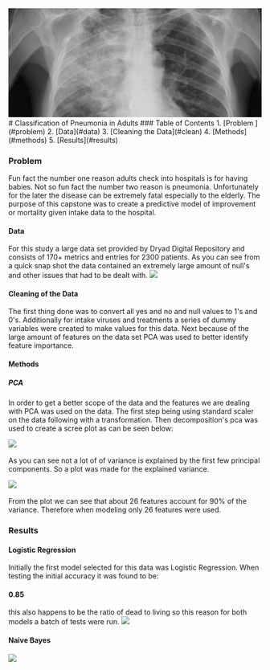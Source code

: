 
<img src ="images/lungs.jpg" />
# Classification of Pneumonia in Adults
### Table of Contents
1. [Problem ](#problem)
2. [Data](#data)
3. [Cleaning the Data](#clean)
4. [Methods](#methods)
5. [Results](#results)


<a name="problem"></a>
### Problem
Fun fact the number one reason adults check into hospitals is for having babies.  Not so fun fact the number two reason is pneumonia.  Unfortunately for the later the disease can be extremely fatal especially to the elderly. The purpose of this capstone was to create a predictive model of improvement or mortality given intake data to the hospital.   

<a name="data"></a>
#### Data
For this study a large data set provided by Dryad Digital Repository and consists of 170+ metrics and entries for 2300 patients.  As you can see from a quick snap shot the data contained an extremely large amount of null's and other issues that had to be dealt with.
<img src ="/images/Data.png"/>

<a name="clean"></a>
#### Cleaning of the Data
The first thing done was to convert all yes and no and null values to 1's and 0's.   Additionally for intake viruses and treatments a series of dummy variables were created to make values for this data.  Next because of the large amount of features on the data set PCA was used to better identify feature importance.

<a name="methods"></a>
#### Methods
##### PCA
In order to get a better scope of the data and the features we are dealing with PCA was used on the data.  The first step being using standard scaler on the data following with a transformation.  Then decomposition's pca was used to create a scree plot as can be seen below:

<img src ="/images/scree.png"/>

As you can see not a lot of of variance is explained by the first few principal components.   So a plot was made for the explained variance.  

<img src ="/images/var.png" />

From the plot we can see that about 26 features account for 90% of the variance.   Therefore when modeling only 26 features were used.

<a name="results"></a>
### Results
#### Logistic Regression
Initially the first model selected for this data was Logistic Regression. When testing the initial accuracy it was found to be:
#### 0.85
this also happens to be the ratio of dead to living so this reason for both models a batch of tests were run.
<img src ="/images/logistic.png"/>

#### Naive Bayes
<img src ="/images/bern.png"/>
